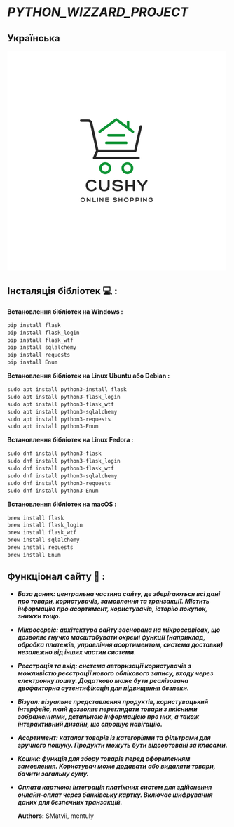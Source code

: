 # ***PYTHON_WIZZARD_PROJECT***
## **Українська**

![](/app/static/logo/1.png)

## **Інсталяція бібліотек** :computer: **:**
**Встановлення бібліотек на Windows :**
```python
pip install flask
pip install flask_login
pip install flask_wtf
pip install sqlalchemy
pip install requests
pip install Enum
```

**Встановлення бібліотек на Linux Ubuntu або Debian :**
```python
sudo apt install python3-install flask
sudo apt install python3-flask_login
sudo apt install python3-flask_wtf
sudo apt install python3-sqlalchemy
sudo apt install python3-requests
sudo apt install python3-Enum
```

**Встановлення бібліотек на Linux Fedora :**
```python
sudo dnf install python3-flask
sudo dnf install python3-flask_login
sudo dnf install python3-flask_wtf
sudo dnf install python3-sqlalchemy
sudo dnf install python3-requests
sudo dnf install python3-Enum
```

**Встановлення бібліотек на macOS :**
```python
brew install flask
brew install flask_login
brew install flask_wtf
brew install sqlalchemy
brew install requests
brew install Enum
```

## **Функціонал сайту** :page_with_curl: **:**
+ ***База даних: центральна частина сайту, де зберігаються всі дані про товари, користувачів, замовлення та транзакції. Містить інформацію про асортимент, користувачів, історію покупок, знижки тощо.***
+ ***Мікросервіс: архітектура сайту заснована на мікросервісах, що дозволяє гнучко масштабувати окремі функції (наприклад, обробка платежів, управління асортиментом, система доставки) незалежно від інших частин системи.***
+ ***Реєстрація та вхід: система авторизації користувачів з можливістю реєстрації нового облікового запису, входу через електронну пошту. Додатково може бути реалізована двофакторна аутентифікація для підвищення безпеки.***
+ ***Візуал: візуальне представлення продуктів, користувацький інтерфейс, який дозволяє переглядати товари з якісними зображеннями, детальною інформацією про них, а також інтерактивний дизайн, що спрощує навігацію.***
+ ***Асортимент: каталог товарів із категоріями та фільтрами для зручного пошуку. Продукти можуть бути відсортовані за класами.***
+ ***Кошик: функція для збору товарів перед оформленням замовлення. Користувач може додавати або видаляти товари, бачити загальну суму.***
+ ***Оплата карткою: інтеграція платіжних систем для здійснення онлайн-оплат через банківську картку. Включає шифрування даних для безпечних транзакцій.***

  **Authors:**
  SMatvii,
  mentuly
